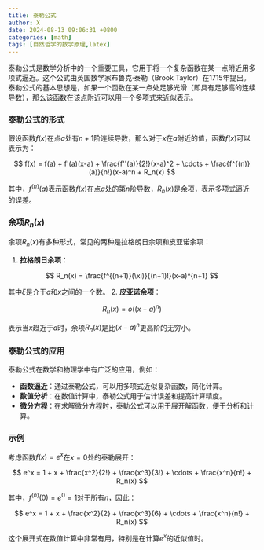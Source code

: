 ```yaml
---
title: 泰勒公式
author: X
date: 2024-08-13 09:06:31 +0800
categories: [math]
tags: [自然哲学的数学原理,latex]
---
```


泰勒公式是数学分析中的一个重要工具，它用于将一个复杂函数在某一点附近用多项式逼近。这个公式由英国数学家布鲁克·泰勒（Brook Taylor）在1715年提出。泰勒公式的基本思想是，如果一个函数在某一点处足够光滑（即具有足够高的连续导数），那么该函数在该点附近可以用一个多项式来近似表示。

### 泰勒公式的形式

假设函数$f(x)$在点$a$处有$n+1$阶连续导数，那么对于$x$在$a$附近的值，函数$f(x)$可以表示为：

$$
f(x) = f(a) + f'(a)(x-a) + \frac{f''(a)}{2!}(x-a)^2 + \cdots + \frac{f^{(n)}(a)}{n!}(x-a)^n + R_n(x)
$$

其中，$f^{(n)}(a)$表示函数$f(x)$在点$a$处的第$n$阶导数，$R_n(x)$是余项，表示多项式逼近的误差。

### 余项$R_n(x)$

余项$R_n(x)$有多种形式，常见的两种是拉格朗日余项和皮亚诺余项：

1. **拉格朗日余项**：
   
  $$
   R_n(x) = \frac{f^{(n+1)}(\xi)}{(n+1)!}(x-a)^{n+1}
  $$
   
   其中$\xi$是介于$a$和$x$之间的一个数。
2. **皮亚诺余项**：
   
  $$
   R_n(x) = o((x-a)^n)
  $$
   
   表示当$x$趋近于$a$时，余项$R_n(x)$是比$(x-a)^n$更高阶的无穷小。

### 泰勒公式的应用

泰勒公式在数学和物理学中有广泛的应用，例如：

- **函数逼近**：通过泰勒公式，可以用多项式近似复杂函数，简化计算。
- **数值分析**：在数值计算中，泰勒公式用于估计误差和提高计算精度。
- **微分方程**：在求解微分方程时，泰勒公式可以用于展开解函数，便于分析和计算。

### 示例

考虑函数$f(x) = e^x$在$x = 0$处的泰勒展开：

$$
e^x = 1 + x + \frac{x^2}{2!} + \frac{x^3}{3!} + \cdots + \frac{x^n}{n!} + R_n(x)
$$

其中，$f^{(n)}(0) = e^0 = 1$对于所有$n$，因此：

$$
e^x = 1 + x + \frac{x^2}{2} + \frac{x^3}{6} + \cdots + \frac{x^n}{n!} + R_n(x)
$$

这个展开式在数值计算中非常有用，特别是在计算$e^x$的近似值时。
